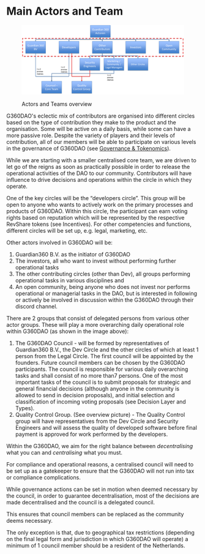 # Main Actors and Team

<figure><img src="../.gitbook/assets/image (8).png" alt=""><figcaption><p>Actors and Teams overview</p></figcaption></figure>

G360DAO's eclectic mix of contributors are organised into different circles based on the type of contribution they make to the product and the organisation. Some will be active on a daily basis, while some can have a more passive role. Despite the variety of players and their levels of contribution, all of our members will be able to participate on various levels in the governance of G360DAO (see [Governance & Tokenomics](broken-reference)).

While we are starting with a smaller centralised core team, we are driven to let go of the reigns as soon as practically possible in order to release the operational activities of the DAO to our community.  Contributors will have influence to drive decisions and operations within the circle in which they operate.&#x20;

One of the key circles will be the “developers circle”. This group will be open to anyone who wants to actively work on the primary processes and products of G360DAO. Within this circle, the participant can earn voting rights based on reputation which will be represented by the respective RevShare tokens (see Incentives). For other competencies and functions, different circles will be set up, e.g. legal, marketing, etc.

Other actors involved in G360DAO will be:

1. Guardian360 B.V. as the initiator of G360DAO
2. The investors, all who want to invest without performing further operational tasks
3. The other contributing circles (other than Dev), all groups performing operational tasks in various disciplines and
4. An open community, being anyone who does not invest nor performs operational or managerial tasks in the DAO, but is interested in following or actively be involved in discussion within the G360DAO through their discord channel.

There are 2 groups that consist of delegated persons from various other actor groups. These will play a more overarching daily operational role within G360DAO (as shown in the image above):

1. The G360DAO Council - will be formed by representatives of Guardian360 B.V., the Dev Circle and the other circles of which at least 1 person from the Legal Circle. The first council will be appointed by the founders. Future council members can be chosen by the G360DAO participants. The council is responsible for various daily overarching tasks and shall consist of no more than7 persons. One of the most important tasks of the council is to submit proposals for strategic and general financial decisions (although anyone in the community is allowed to send in decision proposals), and initial selection and classification of incoming voting proposals (see Decision Layer and Types).
2. Quality Control Group. (See overview picture) - The Quality Control group will have representatives from the Dev Circle and Security Engineers and will assess the quality of developed software before final payment is approved for work performed by the developers.

Within the G360DAO, we aim for the right balance between _decentralising_ what you can and _centralising_ what you must.&#x20;

For compliance and operational reasons, a centralised council will need to be set up as a gatekeeper to ensure that the G360DAO will not run into tax or compliance complications.&#x20;

While governance actions can be set in motion when deemed necessary by the council, in order to guarantee decentralisation, most of the decisions are made decentralised and the council is a delegated council.&#x20;

This ensures that council members can be replaced as the community deems necessary.&#x20;

The only exception is that, due to geographical tax restrictions (depending on the final legal form and jurisdiction in which G360DAO will operate) a minimum of 1 council member should be a resident of the Netherlands.
